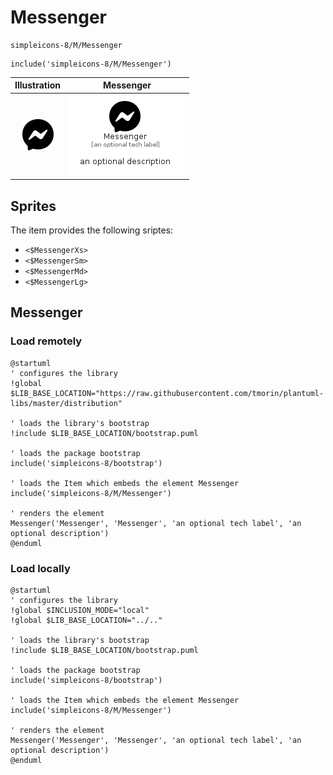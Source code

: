 # Messenger


```text
simpleicons-8/M/Messenger
```

```text
include('simpleicons-8/M/Messenger')
```



| Illustration | Messenger |
| :---: | :---: |
| ![illustration for Illustration](../../simpleicons-8/M/Messenger.png) | ![illustration for Messenger](../../simpleicons-8/M/Messenger.Local.png) |



## Sprites
The item provides the following sriptes:

- `<$MessengerXs>`
- `<$MessengerSm>`
- `<$MessengerMd>`
- `<$MessengerLg>`





## Messenger

### Load remotely
```plantuml
@startuml
' configures the library
!global $LIB_BASE_LOCATION="https://raw.githubusercontent.com/tmorin/plantuml-libs/master/distribution"

' loads the library's bootstrap
!include $LIB_BASE_LOCATION/bootstrap.puml

' loads the package bootstrap
include('simpleicons-8/bootstrap')

' loads the Item which embeds the element Messenger
include('simpleicons-8/M/Messenger')

' renders the element
Messenger('Messenger', 'Messenger', 'an optional tech label', 'an optional description')
@enduml
```

### Load locally
```plantuml
@startuml
' configures the library
!global $INCLUSION_MODE="local"
!global $LIB_BASE_LOCATION="../.."

' loads the library's bootstrap
!include $LIB_BASE_LOCATION/bootstrap.puml

' loads the package bootstrap
include('simpleicons-8/bootstrap')

' loads the Item which embeds the element Messenger
include('simpleicons-8/M/Messenger')

' renders the element
Messenger('Messenger', 'Messenger', 'an optional tech label', 'an optional description')
@enduml
```

